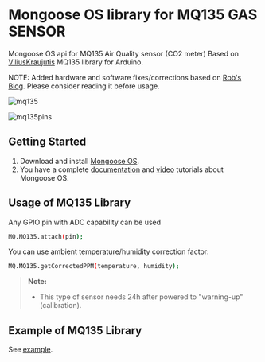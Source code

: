 # Mongoose OS library for MQ135 GAS SENSOR


Mongoose OS api for MQ135 Air Quality sensor (CO2 meter) Based on [ViliusKraujutis] MQ135 library for Arduino.

NOTE: Added hardware and software fixes/corrections based on [Rob's Blog]. Please consider reading it before usage.


![mq135](https://cloud.githubusercontent.com/assets/22281426/26542295/a6d47538-4459-11e7-957c-e0506749db4e.jpg)

![mq135pins](https://cloud.githubusercontent.com/assets/22281426/26542297/a8808f02-4459-11e7-9a68-f8c36cf6f3e6.jpg)

## Getting Started

1. Download and install [Mongoose OS].
2. You have a complete [documentation] and [video] tutorials about Mongoose OS.


## Usage of MQ135 Library

Any GPIO pin with ADC capability can be used

```bash
MQ.MQ135.attach(pin);
```

You can use ambient temperature/humidity correction factor:

```bash
MQ.MQ135.getCorrectedPPM(temperature, humidity);
```

> **Note:**
> - This type of sensor needs 24h after powered to "warning-up" (calibration).

## Example of MQ135 Library

See [example].

[ViliusKraujutis]: <https://github.com/GeorgK/MQ135/blob/master/MQ135.cpp>

[Rob's Blog]: <https://blog.robberg.net/mq-135-arduino/>

[documentation]: <https://mongoose-os.com/docs/>

[Mongoose OS]: <https://mongoose-os.com/software.html>

[video]: <https://mongoose-os.com/video-tutorials.html>

[example]: <https://github.com/mongoose-os-apps/mq135>
